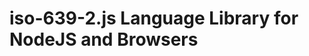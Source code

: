 iso-639-2.js Language Library for NodeJS and Browsers
=====================================================
